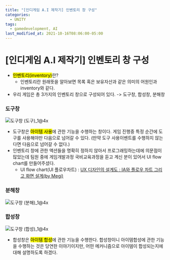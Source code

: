 ```yaml
---
title: "[인디게임 A.I 제작기] 인벤토리 창 구성"
categories:
  - UNITY
tags:
  - gamedevelopment, AI
last_modified_at: 2021-10-16T08:06:00-05:00
---
```

# [인디게임 A.I 제작기] 인벤토리 창 구성
- <mark>인벤토리(inventory)</mark>란?
  - 인벤토리란 원래뜻을 알아보면 목록 혹은 보유자산과 같은 의미의 어원인과 inventory와 같다.
- 우리 게임은 총 3가지의 인벤토리 창으로 구성되어 있다. -> 도구창, 합성창, 분해창
### 도구창
![도구창 (도구)_1@4x](https://user-images.githubusercontent.com/69496570/137615857-a5b0e183-a99e-40dd-98ac-9886637b9767.png)
- 도구창은 <mark>아이템 사용</mark>에 관한 기능을 수행하는 창이다. 게임 진행중 특정 순간에 도구를 사용해야만 다음으로 넘어갈 수 있다. (만약 도구 사용이벤트를 수행하지 않는다면 다음으로 넘어갈 수 없다.)
- 인벤토리 창에 관한 액션들을 명확히 정하지 않아서 프로그래밍하는데에 의문점이 많았는데 팀원 중에 게임개발과정 국비교육과정을 듣고 계신 분이 있어서 UI flow chart를 만들어주셨다.
  - UI flow chart(UI 플로우차트) : [UX 디자인의 설계도 : IA와 플로우 차트 그리고 화면 설계(by Megi)](https://brunch.co.kr/@megigames/5)
### 분해창
![도구창 (분해)_1@4x](https://user-images.githubusercontent.com/69496570/137615860-ec1ffe45-27ac-4e5f-b19a-54511fa47259.png)

### 합성창
![도구창 (합성)_1@4x](https://user-images.githubusercontent.com/69496570/137615861-6436d448-3983-443a-83de-f1eefe7bc11e.png)

- 합성창은 <mark>아이템 합성</mark>에 관한 기능을 수행한다. 합성창이니 아이템합성에 관한 기능을 수행하는 것은 당연한 이야기이지만, 어떤 메커니즘으로 아이템이 합성되는지에 대해 설명하도록 하겠다.
